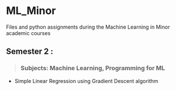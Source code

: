 # ML_Minor
Files and python assignments during the Machine Learning in Minor academic courses

## Semester 2 : 
> ### Subjects: Machine Learning, Programming for ML 
* Simple Linear Regression using Gradient Descent algorithm
